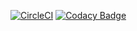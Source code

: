 [![CircleCI](https://img.shields.io/circleci/build/gh/nicolaspineros/Lab6PinerosTorres)](https://app.circleci.com/pipelines/github/nicolaspineros/Lab6PinerosTorres)
[![Codacy Badge](https://app.codacy.com/project/badge/Grade/c01f00a7df424f048bfe8447df34fefc)](https://www.codacy.com/gh/nicolaspineros/Lab6PinerosTorres/dashboard?utm_source=github.com&amp;utm_medium=referral&amp;utm_content=nicolaspineros/Lab6PinerosTorres&amp;utm_campaign=Badge_Grade)
